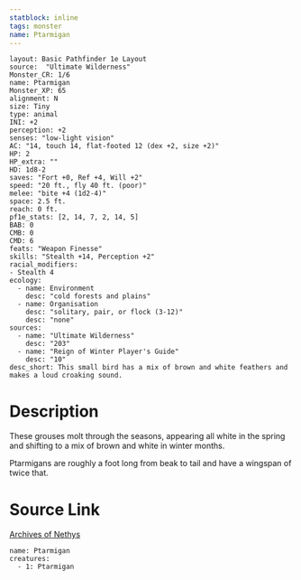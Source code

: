 ```yaml
---
statblock: inline
tags: monster
name: Ptarmigan
---
```

```statblock
layout: Basic Pathfinder 1e Layout
source:  "Ultimate Wilderness"
Monster_CR: 1/6
name: Ptarmigan
Monster_XP: 65
alignment: N
size: Tiny
type: animal
INI: +2
perception: +2
senses: "low-light vision"
AC: "14, touch 14, flat-footed 12 (dex +2, size +2)"
HP: 2
HP_extra: ""
HD: 1d8-2
saves: "Fort +0, Ref +4, Will +2"
speed: "20 ft., fly 40 ft. (poor)"
melee: "bite +4 (1d2-4)"
space: 2.5 ft.
reach: 0 ft.
pf1e_stats: [2, 14, 7, 2, 14, 5]
BAB: 0
CMB: 0
CMD: 6
feats: "Weapon Finesse"
skills: "Stealth +14, Perception +2"
racial_modifiers:
- Stealth 4
ecology:
  - name: Environment
    desc: "cold forests and plains"
  - name: Organisation
    desc: "solitary, pair, or flock (3-12)"
    desc: "none"
sources:
  - name: "Ultimate Wilderness"
    desc: "203"
  - name: "Reign of Winter Player's Guide"
    desc: "10"
desc_short: This small bird has a mix of brown and white feathers and makes a loud croaking sound.
```
# Description
These grouses molt through the seasons, appearing all white in the spring and shifting to a mix of brown and white in winter months.

 Ptarmigans are roughly a foot long from beak to tail and have a wingspan of twice that.
# Source Link
[Archives of Nethys](https://aonprd.com/MonsterDisplay.aspx?ItemName=Ptarmigan)
```encounter-table
name: Ptarmigan
creatures:
  - 1: Ptarmigan
```
